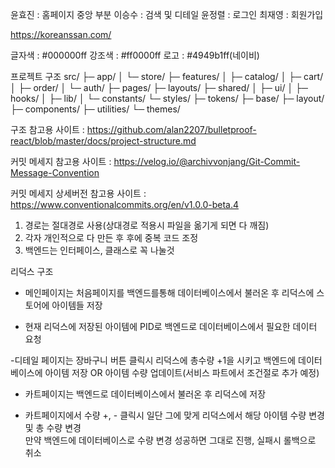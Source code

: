 윤효진 : 홈페이지 중앙 부분
이승수 : 검색 및 디테일
윤정렬 : 로그인
최재영 : 회원가입

https://koreanssan.com/

글자색 : #000000ff
강조색 : #ff0000ff
로고 : #4949b1ff(네이비)

프로젝트 구조
src/
├─ app/
│  └─ store/
├─ features/
│  ├─ catalog/
│  ├─ cart/
│  ├─ order/
│  └─ auth/
├─ pages/
├─ layouts/
├─ shared/
│  ├─ ui/
│  ├─ hooks/
│  ├─ lib/
│  └─ constants/
└─ styles/
   ├─ tokens/
   ├─ base/
   ├─ layout/
   ├─ components/
   ├─ utilities/
   └─ themes/

구조 참고용 사이트 : https://github.com/alan2207/bulletproof-react/blob/master/docs/project-structure.md

커밋 메세지 참고용 사이트 : https://velog.io/@archivvonjang/Git-Commit-Message-Convention

커밋 메세지 상세버전 참고용 사이트 : https://www.conventionalcommits.org/en/v1.0.0-beta.4

   1. 경로는 절대경로 사용(상대경로 적용시 파일을 옮기게 되면 다 깨짐)
   2. 각자 개인적으로 다 만든 후 후에 중복 코드 조정
   3. 백엔드는 인터페이스, 클래스로 꼭 나눌것
   




   리덕스 구조

   - 메인페이지는 처음페이지를 백엔드를통해 데이터베이스에서 불러온 후 리덕스에 스토어에 아이템들 저장

   - 현재 리덕스에 저장된 아이템에 PID로 백엔드로 데이터베이스에서 필요한 데이터 요청

   -디테일 페이지는 장바구니 버튼 클릭시 리덕스에 총수량 +1을 시키고 백엔드에 데이터베이스에 아이템 저장 OR 아이템 수량 업데이트(서비스 파트에서 조건절로 추가 예정)

   - 카트페이지는 백엔드로 데이터베이스에서 불러온 후 리덕스에 저장

   - 카트페이지에서 수량 +, - 클릭시 일단 그에 맞게 리덕스에서 해당 아이템 수량 변경 및 총 수량 변경  
   만약 백엔드에 데이터베이스로 수량 변경 성공하면 그대로 진행, 실패시 롤백으로 취소